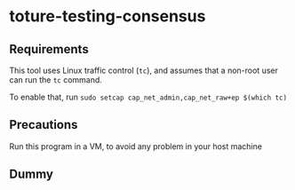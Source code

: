 # toture-testing-consensus

## Requirements

This tool uses Linux traffic control (```tc```), and assumes that a non-root user can run the ```tc``` command. 

To enable that, run ```sudo setcap cap_net_admin,cap_net_raw+ep $(which tc)```

## Precautions

Run this program in a VM, to avoid any problem in your host machine

## Dummy
